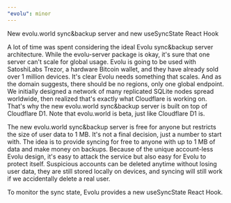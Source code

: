 ```yaml
---
"evolu": minor
---
```


New evolu.world sync&backup server and new useSyncState React Hook

A lot of time was spent considering the ideal Evolu sync&backup server architecture. While the evolu-server package is okay, it's sure that one server can't scale for global usage. Evolu is going to be used with SatoshiLabs Trezor, a hardware Bitcoin wallet, and they have already sold over 1 million devices. It's clear Evolu needs something that scales. And as the domain suggests, there should be no regions, only one global endpoint. We initially designed a network of many replicated SQLite nodes spread worldwide, then realized that's exactly what Cloudflare is working on. That's why the new evolu.world sync&backup server is built on top of Cloudflare D1. Note that evolu.world is beta, just like Cloudflare D1 is.

The new evolu.world sync&backup server is free for anyone but restricts the size of user data to 1 MB. It's not a final decision, just a number to start with. The idea is to provide syncing for free to anyone with up to 1 MB of data and make money on backups. Because of the unique account-less Evolu design, it's easy to attack the service but also easy for Evolu to protect itself. Suspicious accounts can be deleted anytime without losing user data, they are still stored locally on devices, and syncing will still work if we accidentally delete a real user.

To monitor the sync state, Evolu provides a new useSyncState React Hook.

